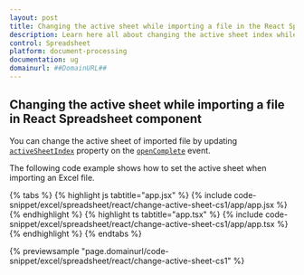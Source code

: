 ```yaml
---
layout: post
title: Changing the active sheet while importing a file in the React Spreadsheet component | Syncfusion
description: Learn here all about changing the active sheet index while importing a file in Syncfusion React Spreadsheet component of Syncfusion Essential JS 2 and more.
control: Spreadsheet 
platform: document-processing
documentation: ug
domainurl: ##DomainURL##
---
```


## Changing the active sheet while importing a file in React Spreadsheet component

You can change the active sheet of imported file by updating [`activeSheetIndex`](https://ej2.syncfusion.com/react/documentation/api/spreadsheet/#activesheetindex) property on the [`openComplete`](https://ej2.syncfusion.com/react/documentation/api/spreadsheet/#opencomplete) event.

The following code example shows how to set the active sheet when importing an Excel file.

{% tabs %}
{% highlight js tabtitle="app.jsx" %}
{% include code-snippet/excel/spreadsheet/react/change-active-sheet-cs1/app/app.jsx %}
{% endhighlight %}
{% highlight ts tabtitle="app.tsx" %}
{% include code-snippet/excel/spreadsheet/react/change-active-sheet-cs1/app/app.tsx %}
{% endhighlight %}
{% endtabs %}

{% previewsample "page.domainurl/code-snippet/excel/spreadsheet/react/change-active-sheet-cs1" %}